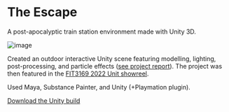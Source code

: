 # The Escape
A post-apocalyptic train station environment made with Unity 3D.

![image](https://github.com/2x-Helix/The-Escape/assets/82784679/54d1f1e5-5b23-444f-b4d2-9ed6120bfab7)

Created an outdoor interactive Unity scene featuring modelling, lighting, post-processing, and particle effects ([see project report](https://github.com/2x-Helix/The-Escape/blob/main/A3_documentation_MatthewSiegenthaler.pdf)). The project was then featured in the [FIT3169 2022 Unit showreel](https://youtu.be/cRTEv1t5_rQ?si=c0VlwPCXM6ulXc9t&t=65). 

Used Maya, Substance Painter, and Unity (+Playmation plugin).

[Download the Unity build](https://github.com/2x-Helix/The-Escape/releases/tag/The-Escape_v1.0.0) 
